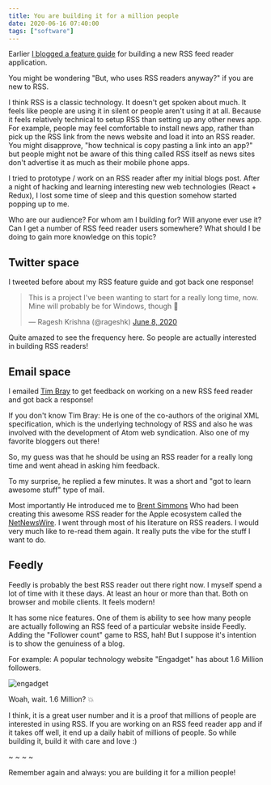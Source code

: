 ```yaml
---
title: You are building it for a million people
date: 2020-06-16 07:40:00
tags: ["software"]
---
```


Earlier [I blogged a feature guide](/blog/rss-features) for building a new RSS feed reader application.

You might be wondering "But, who uses RSS readers anyway?" if you are new to RSS.

I think RSS is a classic technology. It doesn't get spoken about much. It feels like people are using it in silent or people aren't using it at all. Because it feels relatively technical to setup RSS than setting up any other news app. For example, people may feel comfortable to install news app, rather than pick up the RSS link from the news website and load it into an RSS reader. You might disapprove, "how technical is copy pasting a link into an app?" but people might not be aware of this thing called RSS itself as news sites don't advertise it as much as their mobile phone apps.

I tried to prototype / work on an RSS reader after my initial blogs post. After a night of hacking and learning interesting new web technologies (React + Redux), I lost some time of sleep and this question somehow started popping up to me.

Who are our audience? For whom am I building for? Will anyone ever use it? Can I get a number of RSS feed reader users somewhere? What should I be doing to gain more knowledge on this topic?

## Twitter space

I tweeted before about my RSS feature guide and got back one response!

<blockquote class="twitter-tweet"><p lang="en" dir="ltr">This is a project I&#39;ve been wanting to start for a really long time, now. Mine will probably be for Windows, though 🙂</p>&mdash; Ragesh Krishna (@rageshk) <a href="https://twitter.com/rageshk/status/1269996356694945792?ref_src=twsrc%5Etfw">June 8, 2020</a></blockquote> <script async src="https://platform.twitter.com/widgets.js" charset="utf-8"></script>

Quite amazed to see the frequency here. So people are actually interested in building RSS readers!

## Email space

I emailed [Tim Bray](https://www.tbray.org/ongoing/) to get feedback on working on a new RSS feed reader and got back a response!

If you don't know Tim Bray: He is one of the co-authors of the original XML specification, which is the underlying technology of RSS and also he was involved with the development of Atom web syndication. Also one of my favorite bloggers out there!

So, my guess was that he should be using an RSS reader for a really long time and went ahead in asking him feedback.

To my surprise, he replied a few minutes. It was a short and "got to learn awesome stuff" type of mail.

Most importantly He introduced me to [Brent Simmons](https://inessential.com/) Who had been creating this awesome RSS reader for the Apple ecosystem called the [NetNewsWire](https://ranchero.com/netnewswire). I went through most of his literature on RSS readers. I would very much like to re-read them again. It really puts the vibe for the stuff I want to do.

## Feedly

Feedly is probably the best RSS reader out there right now. I myself spend a lot of time with it these days. At least an hour or more than that. Both on browser and mobile clients. It feels modern!

It has some nice features. One of them is ability to see how many people are actually following an RSS feed of a particular website inside Feedly. Adding the "Follower count" game to RSS, hah! But I suppose it's intention is to show the genuiness of a blog.

For example: A popular technology website "Engadget" has about 1.6 Million followers.

![engadget](https://user-images.githubusercontent.com/4211715/84727237-40864b00-afac-11ea-8fff-37e01d2441f7.png)

Woah, wait. 1.6 Million? :boom:

I think, it is a great user number and it is a proof that millions of people are interested in using RSS. If you are working on an RSS feed reader app and if it takes off well, it end up a daily habit of millions of people. So while building it, build it with care and love :)

~ ~ ~ ~

Remember again and always: you are building it for a million people!
